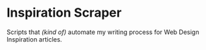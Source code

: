 # Inspiration Scraper

Scripts that _(kind of)_ automate my writing process for Web Design Inspiration articles.
